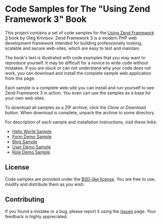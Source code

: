 Code Samples for The "Using Zend Framework 3" Book 
==================================================

This project contains a set of code samples for the [Using Zend Framework 3](https://github.com/olegkrivtsov/using-zend-framework-3-book)
book by Oleg Krivtsov. Zend Framework 3 is a modern PHP web development framework intended for
building professionally looking, scalable and secure web-sites, which are 
easy to test and maintain.

The book's text is illustrated with code examples that you may want to
reproduce yourself. It may be difficult for a novice to write code without 
mistakes. If you are stuck or can not understand why your code does not work, 
you can download and install the complete sample web application from this page. 

Each sample is a complete web-site you can install and 
run yourself to see Zend Framework 3 in action. You even can use the samples as 
a base for your own web sites.

To download all samples as a ZIP archive, click the *Clone or Download* button. 
When download is complete, unpack the archive to some directory.

For description of each sample and installation instructions, visit these links:

 * [Hello World Sample](helloworld/README.md)
 * [Form Demo Sample](formdemo/README.md)
 * [Blog Sample](blog/README.md)
 * [User Demo Sample](userdemo/README.md)
 * [Role Demo Sample](roledemo/README.md)
 
## License

Code samples are provided under the [BSD-like license](https://en.wikipedia.org/wiki/BSD_licenses). You are free to use, modify and distribute them
as you wish.

## Contributing

If you found a mistake or a bug, please report it using the [Issues](https://github.com/olegkrivtsov/using-zf3-book-samples/issues) page. Your feedback is highly appreciated.
